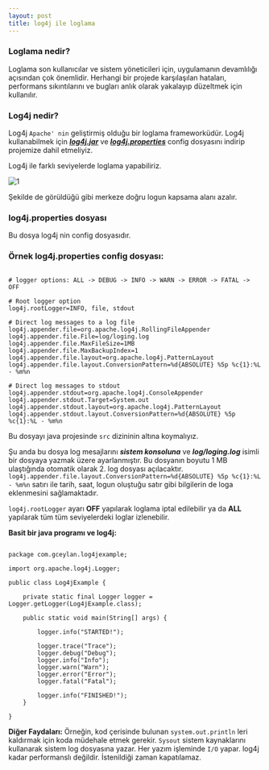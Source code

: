 ```yaml
---
layout: post
title: log4j ile loglama
---
```


### Loglama nedir? ###

Loglama son kullanıcılar ve sistem yöneticileri için, uygulamanın devamlılığı
açısından çok önemlidir. Herhangi bir projede karşılaşılan hataları, performans
sıkıntılarını ve bugları anlık olarak yakalayıp düzeltmek için kullanılır.

### Log4j nedir? ###

Log4j `Apache' nin` geliştirmiş olduğu bir loglama frameworküdür. Log4j kullanabilmek 
için _**[log4j.jar](http://logging.apache.org/log4j/2.x/download.html)**_ ve _**[log4j.properties](https://raw.github.com/gceylan/pro-lang/master/java/SimpleLog4jexample/src/log4j.properties)**_ config dosyasını indirip projemize dahil etmeliyiz.

Log4j ile farklı seviyelerde loglama yapabiliriz.

![1](https://raw.github.com/gceylan/gceylan.github.com/c63a6e8c7a9beb27775310846393a9fb0c1cf331/images/severity-levels-logging.png)

Şekilde de görüldüğü gibi merkeze doğru logun kapsama alanı azalır.

### log4j.properties dosyası ###

Bu dosya log4j nin config dosyasıdır.

### Örnek log4j.properties config dosyası: ###

<pre><code class="config">
# logger options: ALL -> DEBUG -> INFO -> WARN -> ERROR -> FATAL -> OFF

# Root logger option
log4j.rootLogger=INFO, file, stdout

# Direct log messages to a log file
log4j.appender.file=org.apache.log4j.RollingFileAppender
log4j.appender.file.File=log/loging.log
log4j.appender.file.MaxFileSize=1MB
log4j.appender.file.MaxBackupIndex=1
log4j.appender.file.layout=org.apache.log4j.PatternLayout
log4j.appender.file.layout.ConversionPattern=%d{ABSOLUTE} %5p %c{1}:%L - %m%n

# Direct log messages to stdout
log4j.appender.stdout=org.apache.log4j.ConsoleAppender
log4j.appender.stdout.Target=System.out
log4j.appender.stdout.layout=org.apache.log4j.PatternLayout
log4j.appender.stdout.layout.ConversionPattern=%d{ABSOLUTE} %5p %c{1}:%L - %m%n
</code></pre>

Bu dosyayı java projesinde `src` dizininin altına koymalıyız.

Şu anda bu dosya log mesajlarını _**sistem konsoluna**_ ve _**log/loging.log**_ isimli bir dosyaya yazmak üzere ayarlanmıştır. Bu dosyanın boyutu 1 MB ulaştığında otomatik olarak 2. log dosyası açılacaktır. `log4j.appender.file.layout.ConversionPattern=%d{ABSOLUTE} %5p %c{1}:%L - %m%n` satırı ile tarih, saat, logun oluştuğu satır gibi bilgilerin de loga eklenmesini sağlamaktadır.

`log4j.rootLogger` ayarı **OFF** yapılarak loglama iptal edilebilir ya da **ALL** yapılarak tüm tüm seviyelerdeki loglar izlenebilir.

**Basit bir java programı ve log4j:**
<pre><code class="java">
package com.gceylan.log4jexample;

import org.apache.log4j.Logger;

public class Log4jExample {

	private static final Logger logger = Logger.getLogger(Log4jExample.class);
	
	public static void main(String[] args) {
		
		logger.info("STARTED!");
		
		logger.trace("Trace");
		logger.debug("Debug");
		logger.info("Info");
		logger.warn("Warn");
		logger.error("Error");
		logger.fatal("Fatal");
		
		logger.info("FINISHED!");
	}

}
</code></pre>

**Diğer Faydaları:** Örneğin, kod çerisinde bulunan `system.out.println` leri kaldırmak için koda müdehale etmek gerekir. `Sysout` sistem kaynaklarını kullanarak sistem log dosyasına yazar. Her yazım işleminde `I/O` yapar. log4j kadar performanslı değildir. İstenildiği zaman kapatılamaz.
